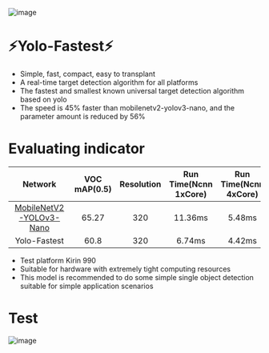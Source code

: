 

![image](https://github.com/dog-qiuqiu/Yolo-Fastest/blob/master/data/fast.jpg)

# :zap:Yolo-Fastest:zap:
* Simple, fast, compact, easy to transplant
* A real-time target detection algorithm for all platforms
* The fastest and smallest known universal target detection algorithm based on yolo
* The speed is 45% faster than mobilenetv2-yolov3-nano, and the parameter amount is reduced by 56%

# Evaluating indicator
Network|VOC mAP(0.5)|Resolution|Run Time(Ncnn 1xCore)|Run Time(Ncnn 4xCore)|FLOPS|Weight size
:---:|:---:|:---:|:---:|:---:|:---:|:---:
[MobileNetV2-YOLOv3-Nano](https://github.com/dog-qiuqiu/MobileNetv2-YOLOV3/tree/master/MobileNetV2-YOLOv3-Nano)|65.27|320|11.36ms|5.48ms|0.55BFlops|3.0MB
Yolo-Fastest|60.8|320|6.74ms|4.42ms|0.23BFlops|1.3MB
* Test platform Kirin 990
* Suitable for hardware with extremely tight computing resources
* This model is recommended to do some simple single object detection suitable for simple application scenarios

# Test 
![image](https://github.com/dog-qiuqiu/Yolo-Fastest/blob/master/data/predictions.jpg)
